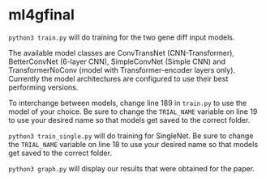 # ml4gfinal

```python3 train.py``` will do training for the two gene diff input models.

The available model classes are ConvTransNet (CNN-Transformer), BetterConvNet (6-layer CNN), SimpleConvNet (Simple CNN) and TransformerNoConv (model with Transformer-encoder layers only). Currently the model architectures are configured to use their best performing versions.

To interchange between models, change line 189 in ```train.py``` to use the model of your choice. Be sure to change the ```TRIAL_NAME``` variable on line 19 to use your desired name so that models get saved to the correct folder. 

```python3 train_single.py``` will do training for SingleNet. Be sure to change the ```TRIAL_NAME``` variable on line 18 to use your desired name so that models get saved to the correct folder. 

```python3 graph.py``` will display our results that were obtained for the paper. 
